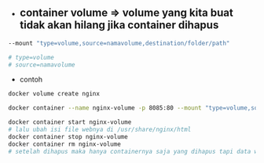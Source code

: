 - container volume => volume yang kita buat tidak akan hilang jika container dihapus
    - 
```bash
--mount "type=volume,source=namavolume,destination/folder/path"

# type=volume
# source=namavolume
```

- contoh
```bash
docker volume create nginx

docker container --name nginx-volume -p 8085:80 --mount "type=volume,source=nginx,destination=/usr/share/nginx/html" nginx:latest

docker container start nginx-volume
# lalu ubah isi file webnya di /usr/share/nginx/html
docker container stop nginx-volume
docker container rm nginx-volume
# setelah dihapus maka hanya containernya saja yang dihapus tapi data web kita masih ada di volume yang sebelumnya
```